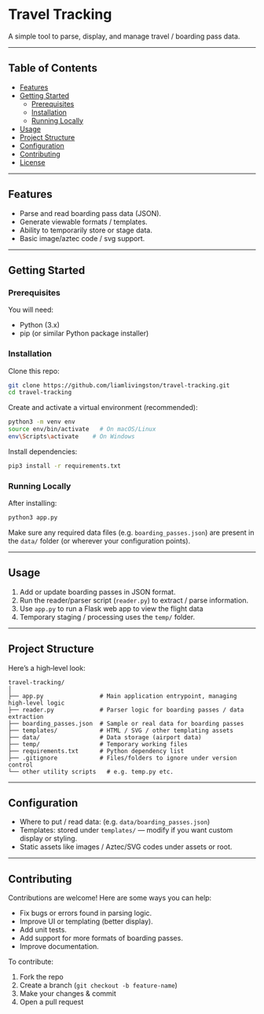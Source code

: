 # Travel Tracking

A simple tool to parse, display, and manage travel / boarding pass data.

---

## Table of Contents

- [Features](#features)  
- [Getting Started](#getting-started)  
  - [Prerequisites](#prerequisites)  
  - [Installation](#installation)  
  - [Running Locally](#running-locally)  
- [Usage](#usage)  
- [Project Structure](#project-structure)  
- [Configuration](#configuration)  
- [Contributing](#contributing)  
- [License](#license)

---

## Features

- Parse and read boarding pass data (JSON).  
- Generate viewable formats / templates.  
- Ability to temporarily store or stage data.  
- Basic image/aztec code / svg support.  

---

## Getting Started

### Prerequisites

You will need:

- Python (3.x)  
- pip (or similar Python package installer)  

### Installation

Clone this repo:

```bash
git clone https://github.com/liamlivingston/travel-tracking.git
cd travel-tracking
```

Create and activate a virtual environment (recommended):

```bash
python3 -m venv env
source env/bin/activate   # On macOS/Linux
env\Scripts\activate    # On Windows
```

Install dependencies:

```bash
pip3 install -r requirements.txt
```

### Running Locally

After installing:

```bash
python3 app.py
```

Make sure any required data files (e.g. `boarding_passes.json`) are present in the `data/` folder (or wherever your configuration points).

---

## Usage

1. Add or update boarding passes in JSON format.  
2. Run the reader/parser script (`reader.py`) to extract / parse information.  
3. Use `app.py` to run a Flask web app to view the flight data
4. Temporary staging / processing uses the `temp/` folder.  

---

## Project Structure

Here’s a high‑level look:

```
travel-tracking/
│
├── app.py                # Main application entrypoint, managing high‑level logic
├── reader.py             # Parser logic for boarding passes / data extraction
├── boarding_passes.json  # Sample or real data for boarding passes
├── templates/            # HTML / SVG / other templating assets
├── data/                 # Data storage (airport data)
├── temp/                 # Temporary working files
├── requirements.txt      # Python dependency list
├── .gitignore            # Files/folders to ignore under version control
└── other utility scripts   # e.g. temp.py etc.
```

---

## Configuration

- Where to put / read data: (e.g. `data/boarding_passes.json`)  
- Templates: stored under `templates/` — modify if you want custom display or styling.  
- Static assets like images / Aztec/SVG codes under assets or root.  

---

## Contributing

Contributions are welcome! Here are some ways you can help:

- Fix bugs or errors found in parsing logic.  
- Improve UI or templating (better display).  
- Add unit tests.  
- Add support for more formats of boarding passes.  
- Improve documentation.  

To contribute:

1. Fork the repo  
2. Create a branch (`git checkout -b feature-name`)  
3. Make your changes & commit  
4. Open a pull request  
